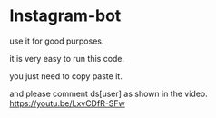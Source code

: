 # Instagram-bot

use it for good purposes.

it is very easy to run this code.

you just need to copy paste it.

and please comment ds[user] as shown in the video.
https://youtu.be/LxvCDfR-SFw
